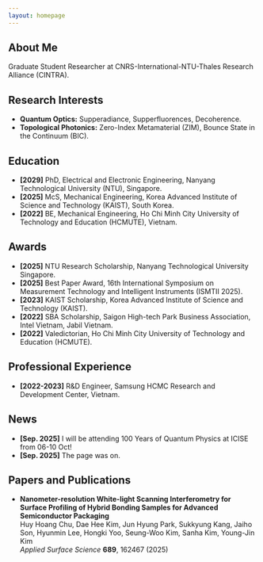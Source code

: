 ```yaml
---
layout: homepage
---
```


## About Me
Graduate Student Researcher at CNRS-International-NTU-Thales Research Alliance (CINTRA).

## Research Interests
- **Quantum Optics:** Supperadiance, Supperfluorences, Decoherence.
- **Topological Photonics:** Zero-Index Metamaterial (ZIM), Bounce State in the Continuum (BIC).

## Education
- **[2029]** PhD, Electrical and Electronic Engineering, Nanyang Technological University (NTU), Singapore.
- **[2025]** McS, Mechanical Engineering, Korea Advanced Institute of Science and Technology (KAIST), South Korea.
- **[2022]** BE, Mechanical Engineering, Ho Chi Minh City University of Technology and Education (HCMUTE), Vietnam.
   
## Awards
- **[2025]** NTU Research Scholarship, Nanyang Technological University Singapore.
- **[2025]** Best Paper Award, 16th International Symposium on Measurement Technology and Intelligent Instruments (ISMTII 2025).
- **[2023]** KAIST Scholarship, Korea Advanced Institute of Science and Technology (KAIST).
- **[2022]** SBA Scholarship, Saigon High-tech Park Business Association, Intel Vietnam, Jabil Vietnam.
- **[2022]** Valedictorian, Ho Chi Minh City University of Technology and Education (HCMUTE).
  
## Professional Experience
- **[2022-2023]** R&D Engineer, Samsung HCMC Research and Development Center, Vietnam.
  
## News

- **[Sep. 2025]** I will be attending 100 Years of Quantum Physics at ICISE from 06-10 Oct!
- **[Sep. 2025]** The page was on.

## Papers and Publications
- **Nanometer-resolution White-light Scanning Interferometry for Surface Profiling of Hybrid Bonding Samples for Advanced Semiconductor Packaging**  
  Huy Hoang Chu, Dae Hee Kim, Jun Hyung Park, Sukkyung Kang, Jaiho Son, Hyunmin Lee, Hongki Yoo, Seung-Woo Kim, Sanha Kim, Young-Jin Kim  
  *Applied Surface Science* **689**, 162467 (2025)


